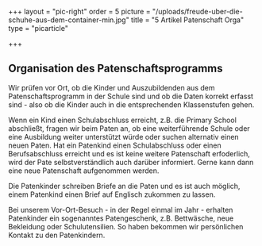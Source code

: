 +++
layout = "pic-right"
order = 5
picture = "/uploads/freude-uber-die-schuhe-aus-dem-container-min.jpg"
title = "5 Artikel Patenschaft Orga"
type = "picarticle"

+++
## Organisation des Patenschaftsprogramms

Wir prüfen vor Ort, ob die Kinder und Auszubildenden aus dem Patenschaftsprogramm in der Schule sind und ob die Daten korrekt erfasst sind - also ob die Kinder auch in die entsprechenden Klassenstufen gehen.

Wenn ein Kind einen Schulabschluss erreicht, z.B. die Primary School abschließt, fragen wir beim Paten an, ob eine weiterführende Schule oder eine Ausbildung weiter unterstützt würde oder suchen alternativ einen neuen Paten. Hat ein Patenkind einen Schulabschluss oder einen Berufsabschluss erreicht und es ist keine weitere Patenschaft erfoderlich, wird der Pate selbstverständlich auch darüber informiert. Gerne kann dann eine neue Patenschaft aufgenommen werden.

Die Patenkinder schreiben Briefe an die Paten und es ist auch möglich, einem Patenkind einen Brief auf Englisch zukommen zu lassen.

Bei unserem Vor-Ort-Besuch - in der Regel einmal im Jahr - erhalten Patenkinder ein sogenanntes Patengeschenk, z.B. Bettwäsche, neue Bekleidung oder Schulutensilien. So haben bekommen wir persönlichen Kontakt zu den Patenkindern. 